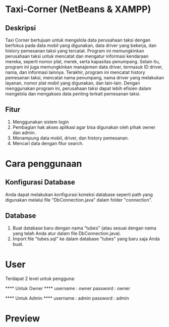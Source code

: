 # Taxi-Corner (NetBeans & XAMPP)
## Deskripsi
Taxi Corner bertujuan untuk mengelola data perusahaan taksi dengan berfokus pada data mobil yang digunakan, data driver yang bekerja, dan history pemesanan taksi yang tercatat. Program ini memungkinkan perusahaan taksi untuk mencatat dan mengatur informasi kendaraan mereka, seperti nomor plat, merek, serta kapasitas penumpang. Selain itu, program ini juga memungkinkan manajemen data driver, termasuk ID driver, nama, dan informasi lainnya. Terakhir, program ini mencatat history pemesanan taksi, mencatat nama penumpang, nama driver yang melakukan layanan, nomor plat mobil yang digunakan, dan lain-lain. Dengan menggunakan program ini, perusahaan taksi dapat lebih efisien dalam mengelola dan mengakses data penting terkait pemesanan taksi.
## Fitur
1. Menggunakan sistem login
2. Pembagian hak akses aplikasi agar bisa digunakan oleh pihak owner dan admin.
3. Menampung data mobil, driver, dan history pemesanan.
4. Mencari data dengan fitur search.

# Cara penggunaan
## Konfigurasi Database
Anda dapat melakukan konfigurasi koneksi database seperti path yang digunakan melalui file "DbConnection.java" dalam folder "connection".
## Database
1. Buat database baru dengan nama "tubes" (atau sesuai dengan nama yang telah Anda atur dalam file DbConnection.java).
2. Import file "tubes.sql" ke dalam database "tubes" yang baru saja Anda buat.

# User
Terdapat 2 level untuk pengguna:

**** Untuk Owner ****
username : owner
password : owner

**** Untuk Admin ****
username : admin
password : admin

# Preview
